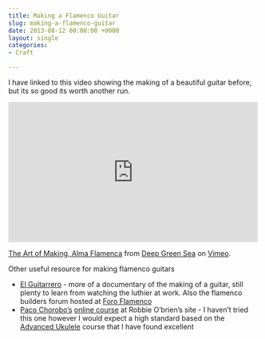 ```yaml
---
title: Making a Flamenco Guitar
slug: making-a-flamenco-guitar
date: 2013-08-12 00:00:00 +0000
layout: single
categories: 
- Craft

---
```

I have linked to this video showing the making of a beautiful guitar before, but its so good its worth another run.
<div class="flex-video widescreen vimeo">
<iframe src="https://player.vimeo.com/video/43005056?color=ffffff&amp;title=0&amp;byline=0&amp;portrait=0" width="500" height="281" frameborder="0" webkitallowfullscreen mozallowfullscreen allowfullscreen></iframe> <p><a href="https://vimeo.com/43005056">The Art of Making, Alma Flamenca</a> from <a href="https://vimeo.com/deepgreensea">Deep Green Sea</a> on <a href="https://vimeo.com">Vimeo</a>.</p>
</div>

Other useful resource for making flamenco guitars
* [El Guitarrero](https://youtu.be/Tx215PwT11I) - more of a documentary of the making of a guitar, still plenty to learn from watching the luthier at work. Also the flamenco builders forum hosted at [Foro Flamenco](http://www.foroflamenco.com)
* [Paco Chorobo’s](https://chorobo.com/home/) [online course](https://obrienguitars.com/courses/flamenco) at Robbie O’brien’s site - I haven’t tried this one however I would expect a high standard based on the [Advanced Ukulele](https://obrienguitars.com/courses/advanced-ukulele) course that I have found excellent